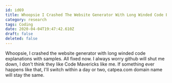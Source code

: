 ```yaml
---
id: id69
title: Whoopsie I Crashed The Website Generator With Long Winded Code Explanations With Samples All Fixed Now I Always Worry Github...
category: research
tags: Coding
date: 2020-04-04T19:47:42.610Z
draft: false
deleted: false
---
```


Whoopsie, I crashed the website generator with long winded code explanations with samples. All fixed now. I always worry github will shut me down, I don't think they like Code Mavericks like me. If something ever happens like that, I'll switch within a day or two, catpea.com domain name will stay the same.